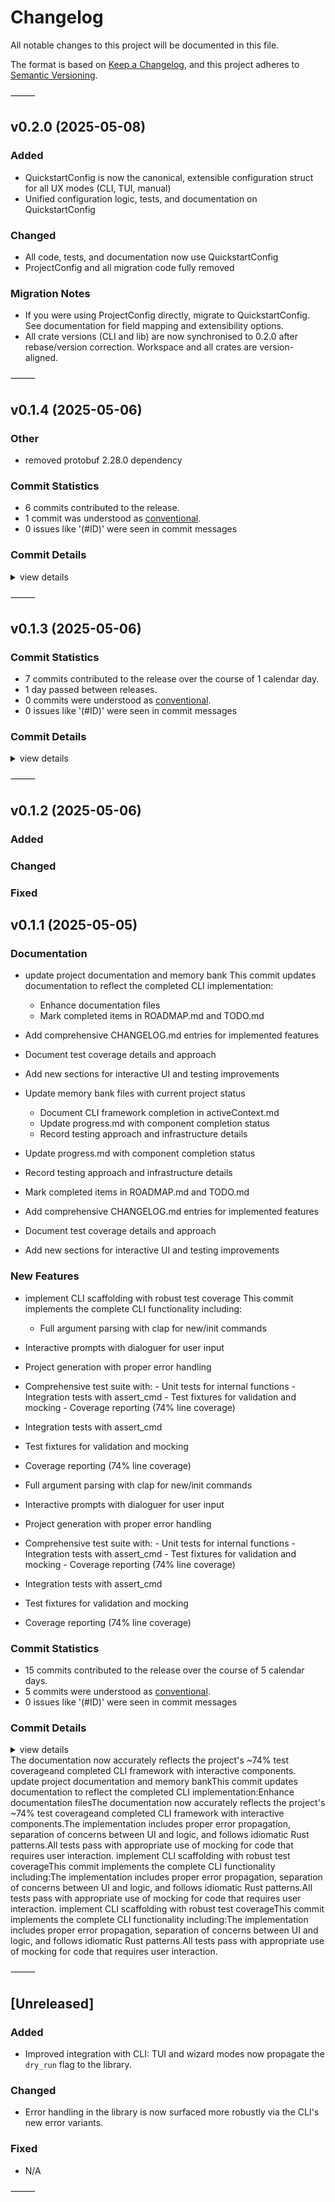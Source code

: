 # Changelog

All notable changes to this project will be documented in this file.

The format is based on [Keep a Changelog](https://keepachangelog.com/en/1.0.0/),
and this project adheres to [Semantic Versioning](https://semver.org/spec/v2.0.0.html).

⸻

## v0.2.0 (2025-05-08)

### Added

- QuickstartConfig is now the canonical, extensible configuration struct for all UX modes (CLI, TUI, manual)
- Unified configuration logic, tests, and documentation on QuickstartConfig

### Changed

- All code, tests, and documentation now use QuickstartConfig
- ProjectConfig and all migration code fully removed

### Migration Notes

- If you were using ProjectConfig directly, migrate to QuickstartConfig. See documentation for field mapping and extensibility options.
- All crate versions (CLI and lib) are now synchronised to 0.2.0 after rebase/version correction. Workspace and all crates are version-aligned.

⸻

## v0.1.4 (2025-05-06)

### Other

- <csr-id-73c32e61d9bcce071f1e501b911d8a2895fe5fff/> removed protobuf 2.28.0 dependency

### Commit Statistics

<csr-read-only-do-not-edit/>

- 6 commits contributed to the release.
- 1 commit was understood as [conventional](https://www.conventionalcommits.org).
- 0 issues like '(#ID)' were seen in commit messages

### Commit Details

<csr-read-only-do-not-edit/>

<details><summary>view details</summary>

- **Uncategorized**
  - Merge pull request #6 from sm-moshi/hotfix/GHSA-735f-pc8j-v9w8 ([`4bb14cd`](https://github.com/sm-moshi/cargo-quickstart/commit/4bb14cd31b277453d4899eedbee974c277ad4f17))
  - Removed protobuf 2.28.0 dependency ([`73c32e6`](https://github.com/sm-moshi/cargo-quickstart/commit/73c32e61d9bcce071f1e501b911d8a2895fe5fff))
  - Merge branch 'release/0.1.2' into develop ([`6e27b10`](https://github.com/sm-moshi/cargo-quickstart/commit/6e27b10b308dbe4d465009569629a1efe41dc6c7))
  - Quickstart-lib-v0.1.3 ([`cbd920f`](https://github.com/sm-moshi/cargo-quickstart/commit/cbd920f438be728c66b3cdbe8cae1e3c29484c5e))
  - Adjusting changelogs prior to release of quickstart-lib v0.1.2, cargo-quickstart v0.1.1 ([`9a20893`](https://github.com/sm-moshi/cargo-quickstart/commit/9a208930b1f8bf658802ad23c6b14a10e258effd))
  - Merge branch 'release/0.1.2' into develop ([`1d1e7de`](https://github.com/sm-moshi/cargo-quickstart/commit/1d1e7de3e6534a997b283f418a42c6a65e294f9b))

</details>

⸻

## v0.1.3 (2025-05-06)

### Commit Statistics

<csr-read-only-do-not-edit/>

- 7 commits contributed to the release over the course of 1 calendar day.
- 1 day passed between releases.
- 0 commits were understood as [conventional](https://www.conventionalcommits.org).
- 0 issues like '(#ID)' were seen in commit messages

### Commit Details

<csr-read-only-do-not-edit/>

<details><summary>view details</summary>

- **Uncategorized**
  - Quickstart-lib-v0.1.3 ([`3334b3e`](https://github.com/sm-moshi/cargo-quickstart/commit/3334b3eeb3fa238a5d622e75b8ecf852d5403b76))
  - Adjusting changelogs prior to release of quickstart-lib v0.1.2, cargo-quickstart v0.1.1 ([`07cc5ec`](https://github.com/sm-moshi/cargo-quickstart/commit/07cc5ec2de6cd7d9802b00902fff26edaadc7b04))
  - Adjusting changelogs prior to release of quickstart-lib v0.1.2, cargo-quickstart v0.1.1 ([`1e2e19b`](https://github.com/sm-moshi/cargo-quickstart/commit/1e2e19b9a90f8a9cba91a0a725b98c0e9dcf9c54))
  - Adjusting changelogs prior to release of quickstart-lib v0.1.2, cargo-quickstart v0.1.1 ([`49e30c6`](https://github.com/sm-moshi/cargo-quickstart/commit/49e30c6400b7f60fb38498d0b57527f81892cf33))
  - Adjusting changelogs prior to release of quickstart-lib v0.1.2, cargo-quickstart v0.1.1 ([`9be2e2b`](https://github.com/sm-moshi/cargo-quickstart/commit/9be2e2b84fbe0645105f563215a8e76639868736))
  - Merge pull request #3 from sm-moshi/develop ([`31d692d`](https://github.com/sm-moshi/cargo-quickstart/commit/31d692d99a1cf42a2fc6f0394aa12b9c339315db))
  - Update crates/quickstart-lib/CHANGELOG.md ([`a70e565`](https://github.com/sm-moshi/cargo-quickstart/commit/a70e565ce5cbd8f676ddaee8be6270175e30a343))

</details>

⸻

## v0.1.2 (2025-05-06)

### Added

### Changed

### Fixed

## v0.1.1 (2025-05-05)

### Documentation

<csr-id-2e67d36371c90fabe1cc5fb2625d958a93347db9/>

- <csr-id-1868c3db08e351db2940fadc77b829ae41ebe9a6/> update project documentation and memory bank
    This commit updates documentation to reflect the completed CLI implementation:

  - Enhance documentation files
  - Mark completed items in ROADMAP.md and TODO.md

- Add comprehensive CHANGELOG.md entries for implemented features
- Document test coverage details and approach
- Add new sections for interactive UI and testing improvements
- Update memory bank files with current project status
  - Document CLI framework completion in activeContext.md
  - Update progress.md with component completion status
  - Record testing approach and infrastructure details
- Update progress.md with component completion status
- Record testing approach and infrastructure details
- Mark completed items in ROADMAP.md and TODO.md
- Add comprehensive CHANGELOG.md entries for implemented features
- Document test coverage details and approach
- Add new sections for interactive UI and testing improvements

### New Features

<csr-id-ceaf9105d688626479b9defea548860e20b137cd/>
<csr-id-83197cce409fdd189ef3b412760ba3cabcfaf11d/>

- <csr-id-e5b2b9bbfea532e9f53e91294d74371df239309c/> implement CLI scaffolding with robust test coverage
    This commit implements the complete CLI functionality including:

  - Full argument parsing with clap for new/init commands

- Interactive prompts with dialoguer for user input
- Project generation with proper error handling
- Comprehensive test suite with: - Unit tests for internal functions - Integration tests with assert_cmd - Test fixtures for validation and mocking - Coverage reporting (74% line coverage)
- Integration tests with assert_cmd
- Test fixtures for validation and mocking
- Coverage reporting (74% line coverage)
- Full argument parsing with clap for new/init commands
- Interactive prompts with dialoguer for user input
- Project generation with proper error handling
- Comprehensive test suite with: - Unit tests for internal functions - Integration tests with assert_cmd - Test fixtures for validation and mocking - Coverage reporting (74% line coverage)
- Integration tests with assert_cmd
- Test fixtures for validation and mocking
- Coverage reporting (74% line coverage)

### Commit Statistics

<csr-read-only-do-not-edit/>

- 15 commits contributed to the release over the course of 5 calendar days.
- 5 commits were understood as [conventional](https://www.conventionalcommits.org).
- 0 issues like '(#ID)' were seen in commit messages

### Commit Details

<csr-read-only-do-not-edit/>

<details><summary>view details</summary>

- **Uncategorized**
  - Release quickstart-lib v0.1.1 ([`ec24ba5`](https://github.com/sm-moshi/cargo-quickstart/commit/ec24ba55ff381af38a5967ac0ef56549fad8abe6))
  - Quickstart v0.1.1 CHANGELOG.md ([`8eb8066`](https://github.com/sm-moshi/cargo-quickstart/commit/8eb80663c3487d76920318064eb4ca63b671765c))
  - Merge pull request #2 from sm-moshi/develop ([`c116b81`](https://github.com/sm-moshi/cargo-quickstart/commit/c116b81f805fbfc558d33cb358868bc419906bef))
  - ~v0.1.1 ([`236bc17`](https://github.com/sm-moshi/cargo-quickstart/commit/236bc172bd592c9258b720e1ea9139cb4900c284))
  - Preparing v0.1.0 ([`d640d9f`](https://github.com/sm-moshi/cargo-quickstart/commit/d640d9fe5647aca15e28c45bfc75130bdf3b06be))
  - Meow ([`f3b283c`](https://github.com/sm-moshi/cargo-quickstart/commit/f3b283ca4b0e67f9c3a5e707d56a05cb70f0df3c))
  - Merge branch 'main' into develop ([`999b399`](https://github.com/sm-moshi/cargo-quickstart/commit/999b399048c5a8ca885d7627535299557c83f83b))
  - Implement CLI scaffolding with robust test coverage ([`e5b2b9b`](https://github.com/sm-moshi/cargo-quickstart/commit/e5b2b9bbfea532e9f53e91294d74371df239309c))
  - Update project documentation and memory bank ([`1868c3d`](https://github.com/sm-moshi/cargo-quickstart/commit/1868c3db08e351db2940fadc77b829ae41ebe9a6))
  - Implement CLI scaffolding with robust test coverage ([`ceaf910`](https://github.com/sm-moshi/cargo-quickstart/commit/ceaf9105d688626479b9defea548860e20b137cd))
  - INIT! ([`89bb640`](https://github.com/sm-moshi/cargo-quickstart/commit/89bb640aa132cd57f1fb4c4c40308f0b9473e4ff))
  - Merge branch 'release/v0.0.1' into develop ([`b2ea7df`](https://github.com/sm-moshi/cargo-quickstart/commit/b2ea7dff4daf97a944302e2af9c4bea166befd54))
  - Update project documentation and memory bank ([`2e67d36`](https://github.com/sm-moshi/cargo-quickstart/commit/2e67d36371c90fabe1cc5fb2625d958a93347db9))
  - Implement CLI scaffolding with robust test coverage ([`83197cc`](https://github.com/sm-moshi/cargo-quickstart/commit/83197cce409fdd189ef3b412760ba3cabcfaf11d))
  - INIT! ([`6039553`](https://github.com/sm-moshi/cargo-quickstart/commit/603955322f238fddba117ab02aa14466dfe707aa))

</details>

<csr-unknown>
The documentation now accurately reflects the project's ~74% test coverageand completed CLI framework with interactive components. update project documentation and memory bankThis commit updates documentation to reflect the completed CLI implementation:Enhance documentation filesThe documentation now accurately reflects the project's ~74% test coverageand completed CLI framework with interactive components.The implementation includes proper error propagation, separation of concerns between UI and logic, and follows idiomatic Rust patterns.All tests pass with appropriate use of mocking for code that requires user interaction. implement CLI scaffolding with robust test coverageThis commit implements the complete CLI functionality including:The implementation includes proper error propagation, separation of concerns between UI and logic, and follows idiomatic Rust patterns.All tests pass with appropriate use of mocking for code that requires user interaction. implement CLI scaffolding with robust test coverageThis commit implements the complete CLI functionality including:The implementation includes proper error propagation, separation of concerns between UI and logic, and follows idiomatic Rust patterns.All tests pass with appropriate use of mocking for code that requires user interaction.<csr-unknown/>

⸻

## [Unreleased]
### Added
- Improved integration with CLI: TUI and wizard modes now propagate the `dry_run` flag to the library.

### Changed
- Error handling in the library is now surfaced more robustly via the CLI's new error variants.

### Fixed
- N/A

⸻
